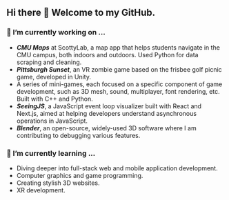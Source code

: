 ## Hi there 👋 Welcome to my GitHub.

### 🔭 I’m currently working on ...
- _**CMU Maps**_ at ScottyLab, a map app that helps students navigate in the CMU campus, both indoors and outdoors. Used Python for data scraping and cleaning.
- _**Pittsburgh Sunset**_, an VR zombie game based on the frisbee golf picnic game, developed in Unity.
- A series of mini-games, each focused on a specific component of game development, such as 3D mesh, sound, multiplayer, font rendering, etc. Built with C++ and Python.
- _**SeeingJS**_, a JavaScript event loop visualizer built with React and Next.js, aimed at helping developers understand asynchronous operations in JavaScript.
- _**Blender**_, an open-source, widely-used 3D software where I am contributing to debugging various features.
  
### 🌱 I’m currently learning ...
- Diving deeper into full-stack web and mobile application development.
- Computer graphics and game programming.
- Creating stylish 3D websites.
- XR development.

<!--
**tu2463/tu2463** is a ✨ _special_ ✨ repository because its `README.md` (this file) appears on your GitHub profile.

Here are some ideas to get you started:

- 🔭 I’m currently working on ...
- 🌱 I’m currently learning ...
- 👯 I’m looking to collaborate on ...
- 🤔 I’m looking for help with ...
- 💬 Ask me about ...
- 📫 How to reach me: ...
- 😄 Pronouns: ...
- ⚡ Fun fact: ...
-->
